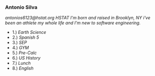 ### Antonio Silva
_antonios6123@hstat.org_
*HSTAT*
*I'm born and raised in Brooklyn, NY i've been an athlete my whole life and I'm new to software engineering.*
* 1.) *Earth Science*
* 2.) *Spanish 5*
* 3.) *SEP* 
* 4.) *GYM*
* 5.) *Pre-Calc*
* 6.) *US History*
* 7.) *Lunch* 
* 8.) *English*